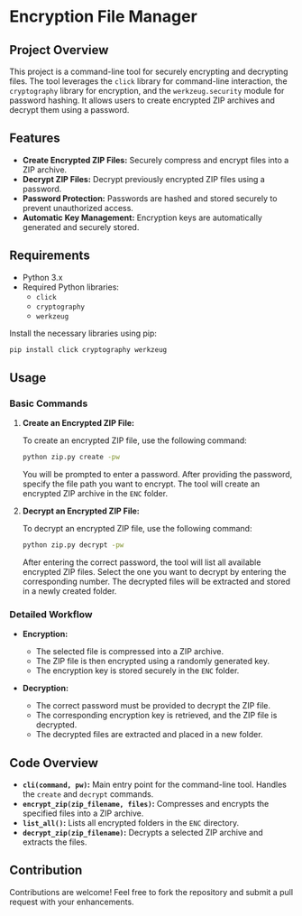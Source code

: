 # Encryption File Manager

## Project Overview

This project is a command-line tool for securely encrypting and decrypting files. The tool leverages the `click` library for command-line interaction, the `cryptography` library for encryption, and the `werkzeug.security` module for password hashing. It allows users to create encrypted ZIP archives and decrypt them using a password.

## Features

- **Create Encrypted ZIP Files:** Securely compress and encrypt files into a ZIP archive.
- **Decrypt ZIP Files:** Decrypt previously encrypted ZIP files using a password.
- **Password Protection:** Passwords are hashed and stored securely to prevent unauthorized access.
- **Automatic Key Management:** Encryption keys are automatically generated and securely stored.

## Requirements

- Python 3.x
- Required Python libraries:
  - `click`
  - `cryptography`
  - `werkzeug`

Install the necessary libraries using pip:

```bash
pip install click cryptography werkzeug
```

## Usage

### Basic Commands

1. **Create an Encrypted ZIP File:**

    To create an encrypted ZIP file, use the following command:

    ```bash
    python zip.py create -pw
    ```

    You will be prompted to enter a password. After providing the password, specify the file path you want to encrypt. The tool will create an encrypted ZIP archive in the `ENC` folder.

2. **Decrypt an Encrypted ZIP File:**

    To decrypt an encrypted ZIP file, use the following command:

    ```bash
    python zip.py decrypt -pw
    ```

    After entering the correct password, the tool will list all available encrypted ZIP files. Select the one you want to decrypt by entering the corresponding number. The decrypted files will be extracted and stored in a newly created folder.

### Detailed Workflow

- **Encryption:**
  - The selected file is compressed into a ZIP archive.
  - The ZIP file is then encrypted using a randomly generated key.
  - The encryption key is stored securely in the `ENC` folder.

- **Decryption:**
  - The correct password must be provided to decrypt the ZIP file.
  - The corresponding encryption key is retrieved, and the ZIP file is decrypted.
  - The decrypted files are extracted and placed in a new folder.

## Code Overview

- **`cli(command, pw)`:** Main entry point for the command-line tool. Handles the `create` and `decrypt` commands.
- **`encrypt_zip(zip_filename, files)`:** Compresses and encrypts the specified files into a ZIP archive.
- **`list_all()`:** Lists all encrypted folders in the `ENC` directory.
- **`decrypt_zip(zip_filename)`:** Decrypts a selected ZIP archive and extracts the files.

## Contribution

Contributions are welcome! Feel free to fork the repository and submit a pull request with your enhancements.

